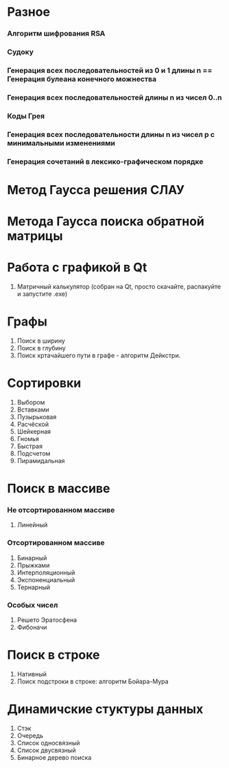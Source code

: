 
# Разное
### Алгоритм шифрования RSA
### Судоку
### Генерация всех последовательностей из 0 и 1 длины n == Генерация булеана конечного можнества
### Генерация всех последовательностей длины n из чисел 0..n
### Коды Грея
### Генерация всех последовательности длины n из чисел p с минимальными изменениями
### Генерация сочетаний в лексико-графическом порядке 

# Метод Гаусса решения СЛАУ
# Метода Гаусса поиска обратной матрицы

# Работа с графикой в Qt
1. Матричный калькулятор  (собран на Qt, просто скачайте, распакуйте и запустите .exe)

# Графы
1. Поиск в ширину
2. Поиск в глубину
3. Поиск кртачайшего пути в графе - алгоритм Дейкстри.

# Сортировки
1. Выбором
2. Вставками
3. Пузырьковая
4. Расчёской
5. Шейкерная
6. Гномья
7. Быстрая
8. Подсчетом
9. Пирамидальная

# Поиск в массиве
### Не отсортированном массиве
1. Линейный
### Отсортированном массиве
1. Бинарный
2. Прыжками
3. Интерполяционный
4. Экспоненциальный
5. Тернарный
### Особых чисел
1. Решето Эратосфена
2. Фибоначи

# Поиск в строке
1. Нативный
2. Поиск подстроки в строке: алгоритм Бойара-Мура

# Динамичские стуктуры данных
1. Стэк
2. Очередь
3. Список односвязный
4. Список двусвязный
5. Бинарное дерево поиска
